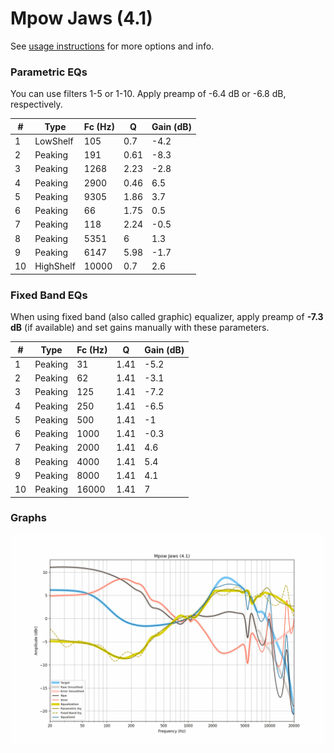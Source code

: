 # Mpow Jaws (4.1)
See [usage instructions](https://github.com/jaakkopasanen/AutoEq#usage) for more options and info.

### Parametric EQs
You can use filters 1-5 or 1-10. Apply preamp of -6.4 dB or -6.8 dB, respectively.

|   # | Type      |   Fc (Hz) |    Q |   Gain (dB) |
|-----|-----------|-----------|------|-------------|
|   1 | LowShelf  |       105 | 0.7  |        -4.2 |
|   2 | Peaking   |       191 | 0.61 |        -8.3 |
|   3 | Peaking   |      1268 | 2.23 |        -2.8 |
|   4 | Peaking   |      2900 | 0.46 |         6.5 |
|   5 | Peaking   |      9305 | 1.86 |         3.7 |
|   6 | Peaking   |        66 | 1.75 |         0.5 |
|   7 | Peaking   |       118 | 2.24 |        -0.5 |
|   8 | Peaking   |      5351 | 6    |         1.3 |
|   9 | Peaking   |      6147 | 5.98 |        -1.7 |
|  10 | HighShelf |     10000 | 0.7  |         2.6 |

### Fixed Band EQs
When using fixed band (also called graphic) equalizer, apply preamp of **-7.3 dB** (if available) and set gains manually with these parameters.

|   # | Type    |   Fc (Hz) |    Q |   Gain (dB) |
|-----|---------|-----------|------|-------------|
|   1 | Peaking |        31 | 1.41 |        -5.2 |
|   2 | Peaking |        62 | 1.41 |        -3.1 |
|   3 | Peaking |       125 | 1.41 |        -7.2 |
|   4 | Peaking |       250 | 1.41 |        -6.5 |
|   5 | Peaking |       500 | 1.41 |        -1   |
|   6 | Peaking |      1000 | 1.41 |        -0.3 |
|   7 | Peaking |      2000 | 1.41 |         4.6 |
|   8 | Peaking |      4000 | 1.41 |         5.4 |
|   9 | Peaking |      8000 | 1.41 |         4.1 |
|  10 | Peaking |     16000 | 1.41 |         7   |

### Graphs
![](./Mpow%20Jaws%20(4.1).png)
